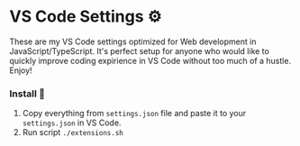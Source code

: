 # VS Code Settings ⚙️

These are my VS Code settings optimized for Web development in JavaScript/TypeScript.
It's perfect setup for anyone who would like to quickly improve coding expirience in VS Code without too much of a hustle. Enjoy!

### Install 🔧
1. Copy everything from `settings.json` file and paste it to your `settings.json` in VS Code.
2. Run script `./extensions.sh`
